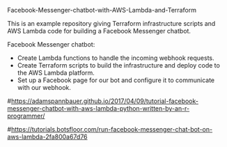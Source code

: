 
Facebook-Messenger-chatbot-with-AWS-Lambda-and-Terraform

This is an example repository giving Terraform infrastructure scripts and AWS Lambda code for building a Facebook Messenger chatbot.


Facebook Messenger chatbot:

- Create Lambda functions to handle the incoming webhook requests.
- Create Terraform scripts to build the infrastructure and deploy code to the AWS Lambda platform.
- Set up a Facebook page for our bot and configure it to communicate with our webhook.


#https://adamspannbauer.github.io/2017/04/09/tutorial-facebook-messenger-chatbot-with-aws-lambda-python-written-by-an-r-programmer/

#https://tutorials.botsfloor.com/run-facebook-messenger-chat-bot-on-aws-lambda-2fa800a67d76
